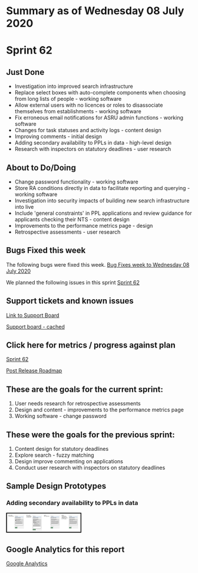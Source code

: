 # Summary as of Wednesday 08 July 2020 

# Sprint 62

## Just Done
* Investigation into improved search infrastructure
* Replace select boxes with auto-complete components when choosing from long lists of people - working software
* Allow external users with no licences or roles to disassociate themselves from establishments - working software
* Fix erroneous email notifications for ASRU admin functions - working software
* Changes for task statuses and activity logs - content design
* Improving comments - initial design
* Adding secondary availability to PPLs in data - high-level design
* Research with inspectors on statutory deadlines - user research

## About to Do/Doing
* Change password functionality - working software
* Store RA conditions directly in data to facilitate reporting and querying - working software
* Investigation into security impacts of building new search infrastructure into live
* Include 'general constraints' in PPL applications and review guidance for applicants checking their NTS - content design
* Improvements to the performance metrics page - design
* Retrospective assessments - user research 

## Bugs Fixed this week
The following bugs were fixed this week.
[Bug Fixes week to Wednesday 08 July 2020](graphs/bugs08072020.png)

We planned the following issues in this sprint 
[Sprint 62](graphs/sprint08072020.png)

## Support tickets and known issues
[Link to Support Board](https://collaboration.homeoffice.gov.uk/jira/secure/RapidBoard.jspa?rapidView=1717&selectedIssue=ASSB-253)

[Support board - cached](graphs/supportBoard08072020.png)

## Click here for metrics / progress against plan
[Sprint 62](graphs/progress08072020.png)

[Post Release Roadmap](graphs/roadmap08072020.png)

## These are the goals for the current sprint:

1. User needs research for retrospective assessments 
2. Design and content - improvements to the performance metrics page 
3. Working software - change password

## These were the goals for the previous sprint:

1. Content design for statutory deadlines 
2. Explore search - fuzzy matching 
3. Design improve commenting on applications 
4. Conduct user research with inspectors on statutory deadlines

## Sample Design Prototypes
###  Adding secondary availability to PPLs in data
<a href="graphs/proto1_08072020.png"><img src="graphs/proto1_08072020.png" alt="HTML5 Icon" width="200" style="border:2px solid black"></a>
<br>


## Google Analytics for this report
[Google Analytics](graphs/GA08072020.png)

